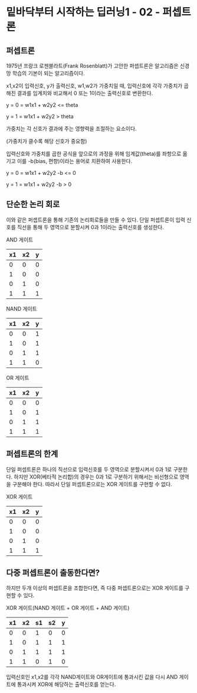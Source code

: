 # 밑바닥부터 시작하는 딥러닝1 - 02 - 퍼셉트론

## 퍼셉트론

1975년 프랑크 로젠블라트(Frank Rosenblatt)가 고안한 퍼셉트론은 알고리즘은 신경망 학습의 기본이 되는 알고리즘이다.

x1,x2이 입력신호, y가 출력신호, w1,w2가 가중치일 때, 입력신호에 각각 가중치가 곱해진 결과를 임계치와 비교해서 0 또는 1이라는 출력신호로 변환한다.

y = 0 = w1x1 + w2y2 <= theta

y = 1 = w1x1 + w2y2 > theta

가중치는 각 신호가 결과에 주는 영향력을 조절하는 요소이다.

(가중치가 클수록 해당 신호가 중요함)

입력신호와 가중치를 곱한 공식을 앞으로의 과정을 위해 임계값(theta)를 좌항으로 옮기고 이를 -b(bias, 편향)이라는 용어로 치환하여 사용한다.

y = 0 = w1x1 + w2y2 -b <= 0

y = 1 = w1x1 + w2y2 -b > 0



## 단순한 논리 회로

이와 같은 퍼셉트론을 통해 기존의 논리회로들을 만들 수 있다. 단일 퍼셉트론이 입력 신호를 직선을 통해 두 영역으로 분할시켜 0과 1이라는 출력신호를 생성한다.

AND 게이트

| x1   | x2   | y    |
| ---- | ---- | ---- |
| 0    | 0    | 0    |
| 1    | 0    | 0    |
| 0    | 1    | 0    |
| 1    | 1    | 1    |

NAND 게이트

| x1   | x2   | y    |
| ---- | ---- | ---- |
| 0    | 0    | 1    |
| 1    | 0    | 1    |
| 0    | 1    | 1    |
| 1    | 1    | 0    |

OR 게이트

| x1   | x2   | y    |
| ---- | ---- | ---- |
| 0    | 0    | 0    |
| 1    | 0    | 1    |
| 0    | 1    | 1    |
| 1    | 1    | 1    |

## 퍼셉트론의 한계

단일 퍼셉트론은 하나의 직선으로 입력신호를 두 영역으로 분할시켜서 0과 1로 구분한다. 하지만 XOR(베타적 논리합)의 경우는 0과 1로 구분하기 위해서는 비선형으로 영역을 구분해야 한다. 따라서 단일 퍼셉트론으로는 XOR 게이트를 구현할 수 없다.

XOR 게이트

| x1   | x2   | y    |
| ---- | ---- | ---- |
| 0    | 0    | 0    |
| 1    | 0    | 0    |
| 0    | 1    | 0    |
| 1    | 1    | 1    |


## 다중 퍼셉트론이 출동한다면?

하지만 두개 이상의 퍼셉트론을 조합한다면, 즉 다중 퍼셉트론으로는 XOR 게이트를 구현할 수 있다.



XOR 게이트(NAND 게이트 + OR 게이트 + AND 게이트)

| x1   | x2   | s1   | s2   | y    |
| ---- | ---- | ---- | ---- | ---- |
| 0    | 0    | 1    | 0    | 0    |
| 1    | 0    | 1    | 1    | 1    |
| 0    | 1    | 1    | 1    | 1    |
| 1    | 1    | 0    | 1    | 0    |

입력신호인 x1,x2를 각각 NAND게이트와 OR게이트에 통과시킨 값을 다시 AND 게이트에 통과시켜 XOR에 해당하는 출력신호를 얻는다.